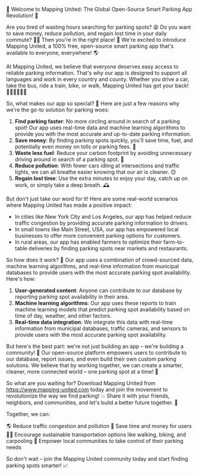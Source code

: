 🚀 Welcome to Mapping United: The Global Open-Source Smart Parking App Revolution! 🎉

Are you tired of wasting hours searching for parking spots? 😩 Do you want to save money, reduce pollution, and regain lost time in your daily commute? 💸💨 Then you're in the right place! 📍 We're excited to introduce Mapping United, a 100% free, open-source smart parking app that's available to everyone, everywhere! 🌎

At Mapping United, we believe that everyone deserves easy access to reliable parking information. That's why our app is designed to support all languages and work in every country and county. Whether you drive a car, take the bus, ride a train, bike, or walk, Mapping United has got your back! 🚌🚂🚴‍♀️🏃‍♂️

So, what makes our app so special? 🤔 Here are just a few reasons why we're the go-to solution for parking woes:

1. **Find parking faster**: No more circling around in search of a parking spot! Our app uses real-time data and machine learning algorithms to provide you with the most accurate and up-to-date parking information.
2. **Save money**: By finding parking spots quickly, you'll save time, fuel, and potentially even money on tolls or parking fees. 💸
3. **Waste less fuel**: Reduce your carbon footprint by avoiding unnecessary driving around in search of a parking spot. 🌿
4. **Reduce pollution**: With fewer cars idling at intersections and traffic lights, we can all breathe easier knowing that our air is cleaner. 😊
5. **Regain lost time**: Use the extra minutes to enjoy your day, catch up on work, or simply take a deep breath. 🕰️

But don't just take our word for it! Here are some real-world scenarios where Mapping United has made a positive impact:

* In cities like New York City and Los Angeles, our app has helped reduce traffic congestion by providing accurate parking information to drivers.
* In small towns like Main Street, USA, our app has empowered local businesses to offer more convenient parking options for customers.
* In rural areas, our app has enabled farmers to optimize their farm-to-table deliveries by finding parking spots near markets and restaurants.

So how does it work? 🤔 Our app uses a combination of crowd-sourced data, machine learning algorithms, and real-time information from municipal databases to provide users with the most accurate parking spot availability. Here's how:

1. **User-generated content**: Anyone can contribute to our database by reporting parking spot availability in their area.
2. **Machine learning algorithms**: Our app uses these reports to train machine learning models that predict parking spot availability based on time of day, weather, and other factors.
3. **Real-time data integration**: We integrate this data with real-time information from municipal databases, traffic cameras, and sensors to provide users with the most accurate parking spot availability.

But here's the best part: we're not just building an app – we're building a community! 🌟 Our open-source platform empowers users to contribute to our database, report issues, and even build their own custom parking solutions. We believe that by working together, we can create a smarter, cleaner, more connected world – one parking spot at a time! 🚀

So what are you waiting for? Download Mapping United from https://www.mapping-united.com today and join the movement to revolutionize the way we find parking! 💥 Share it with your friends, neighbors, and communities, and let's build a better future together. 🌟

Together, we can:

🌎 Reduce traffic congestion and pollution
💸 Save time and money for users
🏃‍♂️ Encourage sustainable transportation options like walking, biking, and carpooling
🤝 Empower local communities to take control of their parking needs

So don't wait – join the Mapping United community today and start finding parking spots smarter! 📈